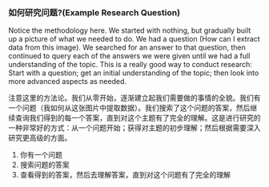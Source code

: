 ###  如何研究问题?(Example Research Question)

Notice the methodology here. We started with nothing, but gradually built up a picture of what we needed to do. We had a question (How can I extract data from this image). We searched for an answer to that question, then continued to query each of the answers we were given until we had a full understanding of the topic. This is a really good way to conduct research: Start with a question; get an initial understanding of the topic; then look into more advanced aspects as needed.

注意这里的方法论。我们从零开始，逐渐建立起我们需要做的事情的全貌。我们有一个问题（我如何从这张图片中提取数据）。我们搜索了这个问题的答案，然后继续查询我们得到的每一个答案，直到对这个主题有了完全的理解。这是进行研究的一种非常好的方式：从一个问题开始；获得对主题的初步理解；然后根据需要深入研究更高级的方面。



1. 你有一个问题
2. 搜索问题的答案
3. 查看得到的答案，然后去理解答案，直到对这个问题有了完全的理解